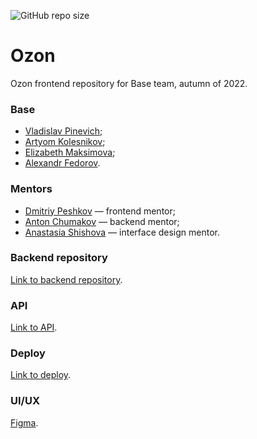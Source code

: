 ![GitHub repo size](https://img.shields.io/github/repo-size/frontend-park-mail-ru/2022_2_Base)

# Ozon

Ozon frontend repository for Base team, autumn of 2022.

### Base

* [Vladislav Pinevich](https://github.com/tUnknownLegend);
* [Artyom Kolesnikov](https://github.com/EuphoriaAbsorber);
* [Elizabeth Maksimova](https://github.com/Liza1040);
* [Alexandr Fedorov](https://github.com/thelvv).

### Mentors

* [Dmitriy Peshkov](https://github.com/DPeshkoff) — frontend mentor;
* [Anton Chumakov](https://github.com/TonyBlock) — backend mentor;
* [Anastasia Shishova](https://github.com/NellinLin) — interface design mentor.

### Backend repository
[Link to backend repository](https://github.com/go-park-mail-ru/2022_2_Base).

### API
[Link to API](http://89.208.198.137:8080/api/v1/docs/index.html).

### Deploy
[Link to deploy](https://www.reazon.ru/).

### UI/UX
[Figma](https://www.figma.com/file/50tSCBfwThZhBibCyDoQ8J/Base?node-id=884%3A2272).
